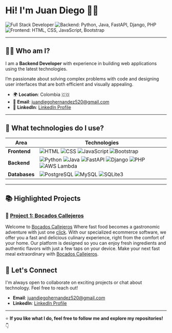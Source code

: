 # **Hi! I'm Juan Diego** 👨‍💻

![Full Stack Developer](https://img.shields.io/badge/Full--Stack%20Developer-%F0%9F%92%BB-blue) 
![Backend: Python, Java, FastAPI, Django, PHP](https://img.shields.io/badge/Backend-Python%2C%20Java%2C%20FastAPI%2C%20Django%2C%20PHP-%237159c1)
![Frontend: HTML, CSS, JavaScript, Bootstrap](https://img.shields.io/badge/Frontend-HTML%2C%20CSS%2C%20JavaScript-%238dd6f9)

---

## 🙋‍♂️ **Who am I?**

I am a **Backend Developer** with experience in building web applications using the latest technologies.

I’m passionate about solving complex problems with code and designing user interfaces that are both efficient and visually appealing.

- 🌍 **Location**: Colombia 🇨🇴 
- 📧 **Email**: [juandiegohernandez520@gmail.com](mailto:juandiegohernandez520@gmail.com)
- 💼 **LinkedIn**: [LinkedIn Profile](https://linkedin.com/in/juandiegohernandezg/)

---

## 💼 **What technologies do I use?**

| Area            | Technologies       |
|-----------------|-------------------|
| **Frontend**    | ![HTML](https://img.shields.io/badge/HTML-%23E34F26?logo=html5&logoColor=white) ![CSS](https://img.shields.io/badge/CSS-%231572B6?logo=css3&logoColor=white) ![JavaScript](https://img.shields.io/badge/JavaScript-%23F7DF1E?logo=javascript&logoColor=black) ![Bootstrap](https://img.shields.io/badge/Bootstrap-%237b83be?logo=bootstrap&logoColor=white) | 
| **Backend**     | ![Python](https://img.shields.io/badge/Python-%233776AB?logo=python&logoColor=white) ![Java](https://img.shields.io/badge/Java-%23ED8B00?logo=java&logoColor=white) ![FastAPI](https://img.shields.io/badge/FastAPI-%2300C7B7?logo=fastapi&logoColor=white) ![Django](https://img.shields.io/badge/Django-%23092E20?logo=django&logoColor=white) ![PHP](https://img.shields.io/badge/PHP-%237A86B8?logo=php&logoColor=white) ![AWS Lambda](https://img.shields.io/badge/Lambdas-%23FF9900?logo=amazonaws&logoColor=white) |
| **Databases**   | ![PostgreSQL](https://img.shields.io/badge/PostgreSQL-%23336791?logo=postgresql&logoColor=white) ![MySQL](https://img.shields.io/badge/MySQL-%234479A1?logo=mysql&logoColor=white) ![SQLite3](https://img.shields.io/badge/SQLite-%23003B57?logo=sqlite&logoColor=white) |

---

## 📚 **Highlighted Projects**

### 🚀 [Project 1: Bocados Callejeros](https://github.com/Juandh001/BocadosCallejeros)

Welcome to [Bocados Callejeros](https://BocadosCallejeros.pythonanywhere.com) Where fast food becomes a gastronomic adventure with just one [click](https://BocadosCallejeros.pythonanywhere.com). With our specialized ecommerce software, we offer you a fast and delicious culinary experience, right from the comfort of your home. Our platform is designed so you can enjoy fresh ingredients and authentic flavors with just a few taps on your device. Make your next fast meal extraordinary with [Bocados Callejeros](https://BocadosCallejeros.pythonanywhere.com).

## 🤝 **Let's Connect**

I'm always open to collaborate on exciting projects or chat about technology. Feel free to reach out!

- **Email**: [juandiegohernandez520@gmail.com](mailto:juandiegohernandez520@gmail.com)
- **LinkedIn**: [LinkedIn Profile](https://linkedin.com/in/juandiegohernandezg/t)

---

⭐ **If you like what I do, feel free to follow me and explore my repositories!** 👇

